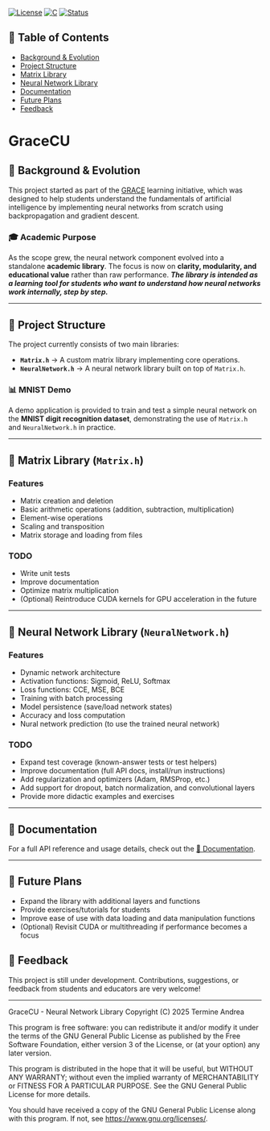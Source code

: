 [![License](https://img.shields.io/badge/license-GPLv3-blue.svg)](LICENSE)
[![C](https://img.shields.io/badge/language-C-brightgreen.svg)]()
[![Status](https://img.shields.io/badge/status-WIP-yellow.svg)]()

## 📑 Table of Contents
- [Background & Evolution](#-background--evolution)
- [Project Structure](#-project-structure)
- [Matrix Library](#-matrix-library-matrixh)
- [Neural Network Library](#-neural-network-library-neuralnetworkh)
- [Documentation](#-documentation)
- [Future Plans](#-future-plans)
- [Feedback](#-feedback)

# GraceCU  
## 📘 Background & Evolution  
This project started as part of the [GRACE](https://github.com/Fairswing/Grace) learning initiative, which was designed to help students understand the fundamentals of artificial intelligence by implementing neural networks from scratch using backpropagation and gradient descent.  

### 🎓 Academic Purpose  
As the scope grew, the neural network component evolved into a standalone **academic library**. The focus is now on **clarity, modularity, and educational value** rather than raw performance. 
***The library is intended as a learning tool for students who want to understand how neural networks work internally, step by step.*** 

---

## 🧩 Project Structure  
The project currently consists of two main libraries:  

- **`Matrix.h`** → A custom matrix library implementing core operations.
- **`NeuralNetwork.h`** → A neural network library built on top of `Matrix.h`.  
### 📊 MNIST Demo  
A demo application is provided to train and test a simple neural network on the **MNIST digit recognition dataset**, demonstrating the use of `Matrix.h` and `NeuralNetwork.h` in practice.  

---

## 🧮 Matrix Library (`Matrix.h`)  

### Features  
- Matrix creation and deletion  
- Basic arithmetic operations (addition, subtraction, multiplication)  
- Element-wise operations  
- Scaling and transposition  
- Matrix storage and loading from files  

### TODO  
- Write unit tests  
- Improve documentation  
- Optimize matrix multiplication  
- (Optional) Reintroduce CUDA kernels for GPU acceleration in the future  

---

## 🧠 Neural Network Library (`NeuralNetwork.h`)  

### Features  
- Dynamic network architecture  
- Activation functions: Sigmoid, ReLU, Softmax  
- Loss functions: CCE, MSE, BCE  
- Training with batch processing  
- Model persistence (save/load network states)  
- Accuracy and loss computation
- Nural network prediction (to use the trained neural network)

### TODO  
- Expand test coverage (known-answer tests or test helpers)  
- Improve documentation (full API docs, install/run instructions)  
- Add regularization and optimizers (Adam, RMSProp, etc.)  
- Add support for dropout, batch normalization, and convolutional layers  
- Provide more didactic examples and exercises  

---

## 📘 Documentation
For a full API reference and usage details, check out the [📖 Documentation](./API.md).

---

## 🚀 Future Plans  
- Expand the library with additional layers and functions  
- Provide exercises/tutorials for students  
- Improve ease of use with data loading and data manipulation functions
- (Optional) Revisit CUDA or multithreading if performance becomes a focus  

## 🤝 Feedback  
This project is still under development. Contributions, suggestions, or feedback from students and educators are very welcome! 

---



GraceCU - Neural Network Library
Copyright (C) 2025 Termine Andrea

This program is free software: you can redistribute it and/or modify it
under the terms of the GNU General Public License as published by the
Free Software Foundation, either version 3 of the License, or (at your
option) any later version.

This program is distributed in the hope that it will be useful,
but WITHOUT ANY WARRANTY; without even the implied warranty of
MERCHANTABILITY or FITNESS FOR A PARTICULAR PURPOSE.  See the
GNU General Public License for more details.

You should have received a copy of the GNU General Public License along
with this program. If not, see <https://www.gnu.org/licenses/>.
